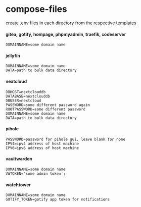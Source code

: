 # compose-files

create .env files in each directory from the respective templates


#### gitea, gotify, hompage, phpmyadmin, traefik, codeserver
```
DOMAINNAME=some domain name
```

#### jellyfin
```
DOMAINNAME=some domain name
DATA=path to bulk data directory
```

#### nextcloud
```
DBHOST=nextclouddb
DATABASE=nextclouddb
DBUSER=nextcloud
PASSWORD=some different password again
ROOTPASSWORD=some different password
DOMAINNAME=some domain name
DATA=path to bulk data directory
```

#### pihole
```
PASSWORD=password for pihole gui, leave blank for none
IPV4=ipv4 address of host machine
IPV6=ipv6 address of host machine
```

#### vaultwarden
```
DOMAINNAME=some domain name
VWTOKEN='some admin token';
```

#### watchtower
```
DOMAINNAME=some domain name
GOTIFY_TOKEN=gotify app token for notifications
```
